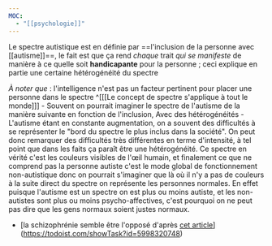 ```yaml
---
MOC:
  - "[[psychologie]]"
---
```

Le spectre autistique est en définie par ==l'inclusion de la personne avec [[autisme]]==, le fait est que ça rend *chaque* trait *qui se manifeste* de manière à ce quelle soit **handicapante** pour la personne ; ceci explique en partie une certaine hétérogénéité du spectre

*À noter que* : l'intelligence n'est pas un facteur pertinent pour placer une personne dans le spectre ^[[[Le concept de spectre s'applique à tout le monde]]]
	- Souvent on pourrait imaginer le spectre de l'autisme de la manière suivante en fonction de l'inclusion, Avec des hétérogénéités
	- L'autisme étant en constante augmentation, on a souvent des difficultés à se représenter le "bord du spectre le plus inclus dans la société". On peut donc remarquer des difficultés très différentes en terme d'intensité, à tel point que dans les faits ça paraît être une hétérogénéité.
Ce spectre en vérité c'est les couleurs visibles de l'œil humain, et finalement ce que ne comprend pas la personne autiste c'est le mode global de fonctionnement non-autistique donc on pourrait s'imaginer que là où il n'y a pas de couleurs à la suite direct du spectre on représente les personnes normales. En effet puisque l'autisme est un spectre on est plus ou moins autiste, et les non-autistes sont plus ou moins psycho-affectives, c'est pourquoi on ne peut pas dire que les gens normaux soient justes normaux.
- [la schizophrénie semble être l'opposé d'après [cet article](https://www.ncbi.nlm.nih.gov/pmc/articles/PMC4927579/#s2title)](https://todoist.com/showTask?id=5998320748)